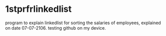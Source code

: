 # 1stprfrlinkedlist
program to explain linkedlist for sorting the salaries of employees, explained on date 07-07-2106.
testing github on my device.
